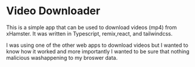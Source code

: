 # Video Downloader

This is a simple app that can be used to download videos (mp4) from xHamster.  It was written in Typescript, remix,react, and tailwindcss.

I was using one of the other web apps to download videos but I wanted to know how it worked and more importantly I wanted to be sure that nothing malicious washappening to my broswer data.

